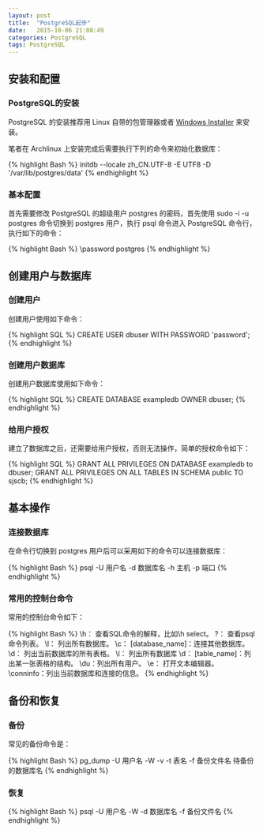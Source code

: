 ```yaml
---
layout: post
title:  "PostgreSQL起步"
date:   2015-10-06 21:08:49
categories: PostgreSQL
tags: PostgreSQL
---
```


## 安装和配置

### PostgreSQL的安装

PostgreSQL 的安装推荐用 Linux 自带的包管理器或者 [Windows Installer](http://www.enterprisedb.com/products-services-training/pgdownload#windows) 来安装。

笔者在 Archlinux 上安装完成后需要执行下列的命令来初始化数据库：

{% highlight Bash %}
initdb --locale zh_CN.UTF-8 -E UTF8 -D '/var/lib/postgres/data' 
{% endhighlight %}

### 基本配置

首先需要修改 PostgreSQL 的超级用户 postgres 的密码，首先使用 sudo -i -u postgres 命令切换到 postgres 用户，执行 psql 命令进入 PostgreSQL 命令行，执行如下的命令：

{% highlight Bash %}
\password postgres
{% endhighlight %}


## 创建用户与数据库

### 创建用户

创建用户使用如下命令：

{% highlight SQL %}
CREATE USER dbuser WITH PASSWORD 'password';
{% endhighlight %}

### 创建用户数据库

创建用户数据库使用如下命令：

{% highlight SQL %}
CREATE DATABASE exampledb OWNER dbuser;
{% endhighlight %}

### 给用户授权

建立了数据库之后，还需要给用户授权，否则无法操作，简单的授权命令如下：

{% highlight SQL %}
GRANT ALL PRIVILEGES ON DATABASE exampledb to dbuser;
GRANT ALL PRIVILEGES ON ALL TABLES IN SCHEMA public TO sjscb;
{% endhighlight %}


## 基本操作

### 连接数据库

在命令行切换到 postgres 用户后可以采用如下的命令可以连接数据库：

{% highlight Bash %}
psql -U 用户名 -d 数据库名 -h 主机 -p 端口
{% endhighlight %}

### 常用的控制台命令

常用的控制台命令如下：

{% highlight Bash %}
\h： 查看SQL命令的解释，比如\h select。
\?： 查看psql命令列表。
\l： 列出所有数据库。
\c： [database_name]：连接其他数据库。
\d： 列出当前数据库的所有表格。
\l： 列出所有数据库
\d： [table_name]：列出某一张表格的结构。
\du：列出所有用户。
\e： 打开文本编辑器。
\conninfo：列出当前数据库和连接的信息。
{% endhighlight %}


## 备份和恢复

### 备份

常见的备份命令是：

{% highlight Bash %}
pg_dump -U 用户名 -W -v -t 表名 -f 备份文件名 待备份的数据库名
{% endhighlight %}

### 恢复
{% highlight Bash %}
psql -U 用户名 -W -d 数据库名 -f 备份文件名
{% endhighlight %}
